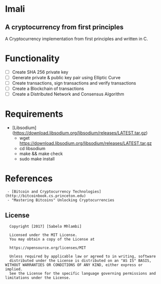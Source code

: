 # Imali 
## A cryptocurrency from first principles 

A Cryptocurrency implementation from first principles and written in C. 

# Functionality
* [ ] Create SHA 256 private key
* [ ] Generate private & public key pair using Elliptic Curve
* [ ] Create transactions, sign transactions and verify transactions
* [ ] Create a Blockchain of transactions
* [ ] Create a Distributed Network and Consensus Algorithm

# Requirements
- [Libsodium] (https://download.libsodium.org/libsodium/releases/LATEST.tar.gz)
  - wget https://download.libsodium.org/libsodium/releases/LATEST.tar.gz
  - cd libsodium
  - make && make check
  - sudo make install
  
# References
     - [Bitcoin and Cryptocurrency Technologies] (http://bitcoinbook.cs.princeton.edu)
     - "Mastering Bitcoins" Unlocking Cryptocurrencies 

## License

      Copyright [2017] [Sabelo Mhlambi]

      Licensed under the MIT License.
      You may obtain a copy of the License at

      https://opensource.org/licenses/MIT

      Unless required by applicable law or agreed to in writing, software
      distributed under the License is distributed on an "AS IS" BASIS, WITHOUT WARRANTIES OR CONDITIONS OF ANY KIND, either express or implied.
      See the License for the specific language governing permissions and limitations under the License.

